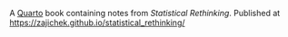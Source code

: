 A [Quarto](quarto.org) book containing notes from _Statistical Rethinking_. Published at https://zajichek.github.io/statistical_rethinking/
